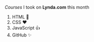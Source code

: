 _Courses_ I took on **Lynda.com** this month
1. HTML :tada:
2. CSS :heart:
3. JavaScript :+1:
4. GitHub :sparkles:
